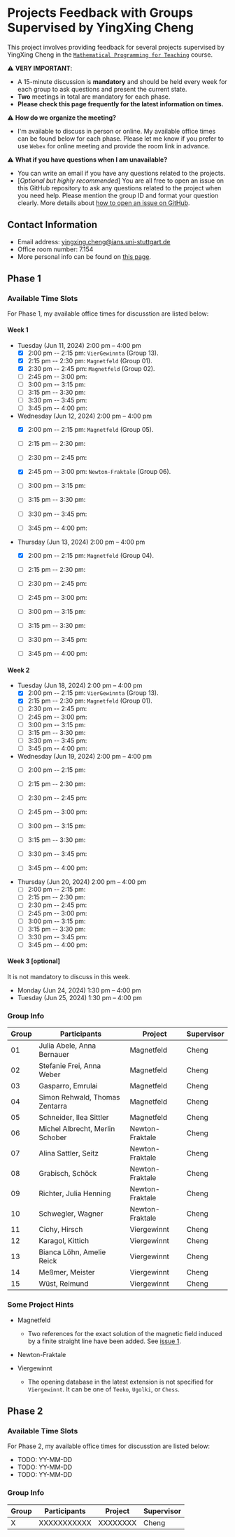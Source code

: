 # Projects Feedback with Groups Supervised by YingXing Cheng

This project involves providing feedback for several projects supervised by YingXing Cheng in the [``Mathematical Programming for Teaching``](https://ilias3.uni-stuttgart.de/ilias.php?baseClass=ilrepositorygui&ref_id=3636004) course.

:warning: **VERY IMPORTANT**:

- A 15-minute discussion is **mandatory** and should be held every week for each group to ask questions and present the current state.
- **Two** meetings in total are mandatory for each phase.
- **Please check this page frequently for the latest information on times.**

:warning: **How do we organize the meeting?**

- I'm available to discuss in person or online. My available office times can be found below for each phase. Please let me know if you prefer to use `Webex` for online meeting and provide the room link in advance.

:warning: **What if you have questions when I am unavailable?**

- You can write an email if you have any questions related to the projects.
- [*Optional but highly recommended*] You are all free to open an issue on this GitHub repository to ask any questions related to the project when you need help. Please mention the group ID and format your question clearly. More details about [how to open an issue on GitHub](https://docs.github.com/en/issues/tracking-your-work-with-issues/creating-an-issue).

## Contact Information

- Email address: <yingxing.cheng@ians.uni-stuttgart.de>
- Office room number: 7.154
- More personal info can be found on [this page](https://www.ians.uni-stuttgart.de/institute/team/Cheng-00009/).

## Phase 1

### Available Time Slots

For Phase 1, my available office times for discusstion are listed below:

#### Week 1

- Tuesday (Jun 11, 2024) 2:00 pm – 4:00 pm
  - [x] 2:00 pm -- 2:15 pm: `VierGewinnta` (Group 13).
  - [x] 2:15 pm -- 2:30 pm: `Magnetfeld` (Group 01).
  - [x] 2:30 pm -- 2:45 pm: `Magnetfeld` (Group 02).
  - [ ] 2:45 pm -- 3:00 pm:
  - [ ] 3:00 pm -- 3:15 pm:
  - [ ] 3:15 pm -- 3:30 pm:
  - [ ] 3:30 pm -- 3:45 pm:
  - [ ] 3:45 pm -- 4:00 pm:

- Wednesday (Jun 12, 2024) 2:00 pm – 4:00 pm
  - [x] 2:00 pm -- 2:15 pm: `Magnetfeld` (Group 05).
  - [ ] 2:15 pm -- 2:30 pm:
  - [ ] 2:30 pm -- 2:45 pm:
  - [x] 2:45 pm -- 3:00 pm: `Newton-Fraktale` (Group 06).
  - [ ] 3:00 pm -- 3:15 pm:
  - [ ] 3:15 pm -- 3:30 pm:
  - [ ] 3:30 pm -- 3:45 pm:
  - [ ] 3:45 pm -- 4:00 pm:


- Thursday (Jun 13, 2024) 2:00 pm – 4:00 pm
  - [x] 2:00 pm -- 2:15 pm: `Magnetfeld` (Group 04).
  - [ ] 2:15 pm -- 2:30 pm:
  - [ ] 2:30 pm -- 2:45 pm:
  - [ ] 2:45 pm -- 3:00 pm:
  - [ ] 3:00 pm -- 3:15 pm:
  - [ ] 3:15 pm -- 3:30 pm:
  - [ ] 3:30 pm -- 3:45 pm:
  - [ ] 3:45 pm -- 4:00 pm:


#### Week 2

- Tuesday (Jun 18, 2024) 2:00 pm – 4:00 pm
  - [x] 2:00 pm -- 2:15 pm: `VierGewinnta` (Group 13).
  - [x] 2:15 pm -- 2:30 pm: `Magnetfeld` (Group 01).
  - [ ] 2:30 pm -- 2:45 pm:
  - [ ] 2:45 pm -- 3:00 pm:
  - [ ] 3:00 pm -- 3:15 pm:
  - [ ] 3:15 pm -- 3:30 pm:
  - [ ] 3:30 pm -- 3:45 pm:
  - [ ] 3:45 pm -- 4:00 pm:

- Wednesday (Jun 19, 2024) 2:00 pm – 4:00 pm
  - [ ] 2:00 pm -- 2:15 pm:
  - [ ] 2:15 pm -- 2:30 pm:
  - [ ] 2:30 pm -- 2:45 pm:
  - [ ] 2:45 pm -- 3:00 pm:
  - [ ] 3:00 pm -- 3:15 pm:
  - [ ] 3:15 pm -- 3:30 pm:
  - [ ] 3:30 pm -- 3:45 pm:
  - [ ] 3:45 pm -- 4:00 pm:


- Thursday (Jun 20, 2024) 2:00 pm – 4:00 pm
  - [ ] 2:00 pm -- 2:15 pm:
  - [ ] 2:15 pm -- 2:30 pm:
  - [ ] 2:30 pm -- 2:45 pm:
  - [ ] 2:45 pm -- 3:00 pm:
  - [ ] 3:00 pm -- 3:15 pm:
  - [ ] 3:15 pm -- 3:30 pm:
  - [ ] 3:30 pm -- 3:45 pm:
  - [ ] 3:45 pm -- 4:00 pm:

#### Week 3 [optional]

It is not mandatory to discuss in this week.

- Monday (Jun 24, 2024) 1:30 pm – 4:00 pm
- Tuesday (Jun 25, 2024) 1:30 pm – 4:00 pm

### Group Info

| Group | Participants           | Project        | Supervisor |
|-------|------------------------|----------------|------------|
| 01    | Julia Abele, Anna Bernauer        | Magnetfeld     | Cheng      |
| 02    | Stefanie Frei, Anna Weber            | Magnetfeld     | Cheng      |
| 03    | Gasparro, Emrulai      | Magnetfeld     | Cheng      |
| 04    | Simon Rehwald, Thomas Zentarra      | Magnetfeld     | Cheng      |
| 05    | Schneider, Ilea Sittler     | Magnetfeld     | Cheng      |
| 06    | Michel Albrecht, Merlin Schober      | Newton-Fraktale| Cheng      |
| 07    | Alina Sattler, Seitz   | Newton-Fraktale| Cheng      |
| 08    | Grabisch, Schöck       | Newton-Fraktale| Cheng      |
| 09    | Richter, Julia Henning | Newton-Fraktale| Cheng      |
| 10    | Schwegler, Wagner      | Newton-Fraktale| Cheng      |
| 11    | Cichy, Hirsch          | Viergewinnt    | Cheng      |
| 12    | Karagol, Kittich       | Viergewinnt    | Cheng      |
| 13    | Bianca Löhn, Amelie Reick            | Viergewinnt    | Cheng      |
| 14    | Meßmer, Meister        | Viergewinnt    | Cheng      |
| 15    | Wüst, Reimund          | Viergewinnt    | Cheng      |

### Some Project Hints

- Magnetfeld
  - Two references for the exact solution of the magnetic field induced by a finite straight line have been added. See [issue 1](https://github.com/yingxingcheng/2024-python-project-feedback/issues/1).

- Newton-Fraktale

- Viergewinnt
  - The opening database in the latest extension is not specified for `Viergewinnt`. It can be one of `Teeko`, `Ugolki`, or `Chess`.


## Phase 2

### Available Time Slots

For Phase 2, my available office times for discusstion are listed below:

- TODO: YY-MM-DD
- TODO: YY-MM-DD
- TODO: YY-MM-DD

### Group Info

| Group | Participants | Project | Supervisor |
|-------|--------------|---------|------------|
| X     | XXXXXXXXXXX  | XXXXXXXX| Cheng      |
